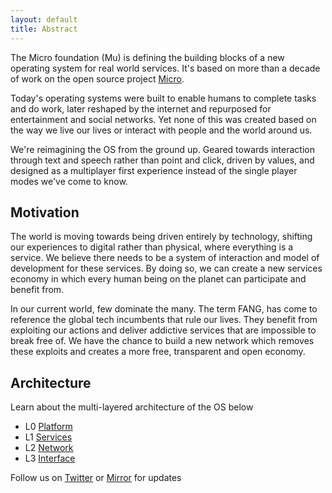 ```yaml
---
layout: default
title: Abstract
---
```


<div id="blurb">
<p>The Micro foundation (Mu) is defining the building blocks of a new operating system for real world services. 
It's based on more than a decade of work on the open source project <a href="https://micro.dev">Micro</a>.
</p>

<p>Today's operating systems were built to enable humans to complete tasks and 
do work, later reshaped by the internet and repurposed for entertainment and social networks. 
Yet none of this was created based on the way we live our lives or interact with people and the world around us.
</p>

<p>We're reimagining the OS from the ground up. Geared towards interaction through text and speech rather 
than point and click, driven by values, and designed as a multiplayer first experience instead of the single 
player modes we've come to know.
</p>
</div>

## Motivation

<div id="blurb">
<p>
The world is moving towards being driven entirely by technology, shifting our experiences to digital rather than 
physical, where everything is a service. We believe there needs to be a system of interaction and model of development for 
these services. By doing so, we can create a new services economy in which every human being on the planet 
can participate and benefit from.
</p>
<p>
In our current world, few dominate the many. The term FANG, has come to reference the global tech incumbents that rule our lives.
They benefit from exploiting our actions and deliver addictive services that are impossible to break free of. We have the chance to 
build a new network which removes these exploits and creates a more free, transparent and open economy.
</p>
</div>

## Architecture

Learn about the multi-layered architecture of the OS below

<ul id="projects">
<li>L0 <a href="/platform">Platform</a></li>
<li>L1 <a href="/services">Services</a></li>
<li>L2 <a href="/network">Network</a></li>
<li>L3 <a href="/interface">Interface</a></li>
</ul>

<footer>
Follow us on <a href="https://twitter.com/mudotxyz">Twitter</a>
  or <a href="https://mirror.xyz/0x95A522981D68213E6F2190e187d42f9e53EE0873">Mirror</a> for updates
</footer>
